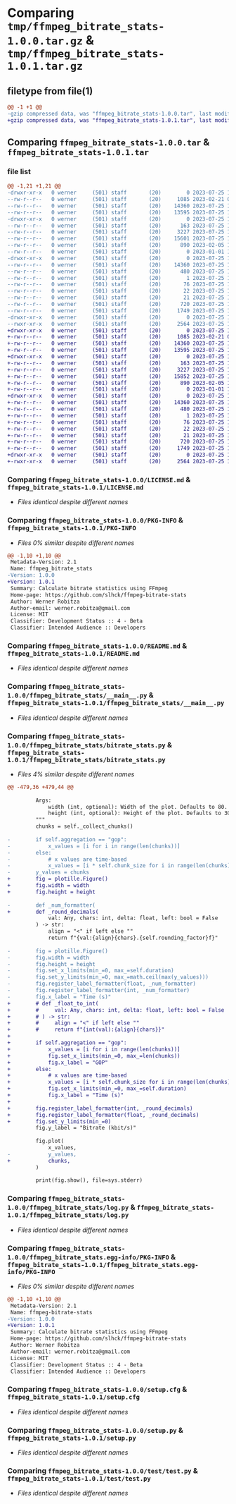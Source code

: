 # Comparing `tmp/ffmpeg_bitrate_stats-1.0.0.tar.gz` & `tmp/ffmpeg_bitrate_stats-1.0.1.tar.gz`

## filetype from file(1)

```diff
@@ -1 +1 @@
-gzip compressed data, was "ffmpeg_bitrate_stats-1.0.0.tar", last modified: Tue Jul 25 12:15:52 2023, max compression
+gzip compressed data, was "ffmpeg_bitrate_stats-1.0.1.tar", last modified: Tue Jul 25 12:24:07 2023, max compression
```

## Comparing `ffmpeg_bitrate_stats-1.0.0.tar` & `ffmpeg_bitrate_stats-1.0.1.tar`

### file list

```diff
@@ -1,21 +1,21 @@
-drwxr-xr-x   0 werner     (501) staff       (20)        0 2023-07-25 12:15:52.042539 ffmpeg_bitrate_stats-1.0.0/
--rw-r--r--   0 werner     (501) staff       (20)     1085 2023-02-21 07:33:13.000000 ffmpeg_bitrate_stats-1.0.0/LICENSE.md
--rw-r--r--   0 werner     (501) staff       (20)    14360 2023-07-25 12:15:52.042722 ffmpeg_bitrate_stats-1.0.0/PKG-INFO
--rw-r--r--   0 werner     (501) staff       (20)    13595 2023-07-25 12:14:18.000000 ffmpeg_bitrate_stats-1.0.0/README.md
-drwxr-xr-x   0 werner     (501) staff       (20)        0 2023-07-25 12:15:52.040831 ffmpeg_bitrate_stats-1.0.0/ffmpeg_bitrate_stats/
--rw-r--r--   0 werner     (501) staff       (20)      163 2023-07-25 12:15:49.000000 ffmpeg_bitrate_stats-1.0.0/ffmpeg_bitrate_stats/__init__.py
--rw-r--r--   0 werner     (501) staff       (20)     3227 2023-07-25 12:13:04.000000 ffmpeg_bitrate_stats-1.0.0/ffmpeg_bitrate_stats/__main__.py
--rw-r--r--   0 werner     (501) staff       (20)    15601 2023-07-25 12:14:58.000000 ffmpeg_bitrate_stats-1.0.0/ffmpeg_bitrate_stats/bitrate_stats.py
--rw-r--r--   0 werner     (501) staff       (20)      890 2023-02-05 15:44:36.000000 ffmpeg_bitrate_stats-1.0.0/ffmpeg_bitrate_stats/log.py
--rw-r--r--   0 werner     (501) staff       (20)        0 2023-01-01 19:28:03.000000 ffmpeg_bitrate_stats-1.0.0/ffmpeg_bitrate_stats/py.typed
-drwxr-xr-x   0 werner     (501) staff       (20)        0 2023-07-25 12:15:52.042095 ffmpeg_bitrate_stats-1.0.0/ffmpeg_bitrate_stats.egg-info/
--rw-r--r--   0 werner     (501) staff       (20)    14360 2023-07-25 12:15:52.000000 ffmpeg_bitrate_stats-1.0.0/ffmpeg_bitrate_stats.egg-info/PKG-INFO
--rw-r--r--   0 werner     (501) staff       (20)      480 2023-07-25 12:15:52.000000 ffmpeg_bitrate_stats-1.0.0/ffmpeg_bitrate_stats.egg-info/SOURCES.txt
--rw-r--r--   0 werner     (501) staff       (20)        1 2023-07-25 12:15:52.000000 ffmpeg_bitrate_stats-1.0.0/ffmpeg_bitrate_stats.egg-info/dependency_links.txt
--rw-r--r--   0 werner     (501) staff       (20)       76 2023-07-25 12:15:52.000000 ffmpeg_bitrate_stats-1.0.0/ffmpeg_bitrate_stats.egg-info/entry_points.txt
--rw-r--r--   0 werner     (501) staff       (20)       22 2023-07-25 12:15:52.000000 ffmpeg_bitrate_stats-1.0.0/ffmpeg_bitrate_stats.egg-info/requires.txt
--rw-r--r--   0 werner     (501) staff       (20)       21 2023-07-25 12:15:52.000000 ffmpeg_bitrate_stats-1.0.0/ffmpeg_bitrate_stats.egg-info/top_level.txt
--rw-r--r--   0 werner     (501) staff       (20)      720 2023-07-25 12:15:52.043215 ffmpeg_bitrate_stats-1.0.0/setup.cfg
--rw-r--r--   0 werner     (501) staff       (20)     1749 2023-07-25 11:35:21.000000 ffmpeg_bitrate_stats-1.0.0/setup.py
-drwxr-xr-x   0 werner     (501) staff       (20)        0 2023-07-25 12:15:52.042318 ffmpeg_bitrate_stats-1.0.0/test/
--rwxr-xr-x   0 werner     (501) staff       (20)     2564 2023-07-25 11:30:03.000000 ffmpeg_bitrate_stats-1.0.0/test/test.py
+drwxr-xr-x   0 werner     (501) staff       (20)        0 2023-07-25 12:24:07.470250 ffmpeg_bitrate_stats-1.0.1/
+-rw-r--r--   0 werner     (501) staff       (20)     1085 2023-02-21 07:33:13.000000 ffmpeg_bitrate_stats-1.0.1/LICENSE.md
+-rw-r--r--   0 werner     (501) staff       (20)    14360 2023-07-25 12:24:07.470371 ffmpeg_bitrate_stats-1.0.1/PKG-INFO
+-rw-r--r--   0 werner     (501) staff       (20)    13595 2023-07-25 12:14:18.000000 ffmpeg_bitrate_stats-1.0.1/README.md
+drwxr-xr-x   0 werner     (501) staff       (20)        0 2023-07-25 12:24:07.469189 ffmpeg_bitrate_stats-1.0.1/ffmpeg_bitrate_stats/
+-rw-r--r--   0 werner     (501) staff       (20)      163 2023-07-25 12:24:05.000000 ffmpeg_bitrate_stats-1.0.1/ffmpeg_bitrate_stats/__init__.py
+-rw-r--r--   0 werner     (501) staff       (20)     3227 2023-07-25 12:13:04.000000 ffmpeg_bitrate_stats-1.0.1/ffmpeg_bitrate_stats/__main__.py
+-rw-r--r--   0 werner     (501) staff       (20)    15852 2023-07-25 12:23:49.000000 ffmpeg_bitrate_stats-1.0.1/ffmpeg_bitrate_stats/bitrate_stats.py
+-rw-r--r--   0 werner     (501) staff       (20)      890 2023-02-05 15:44:36.000000 ffmpeg_bitrate_stats-1.0.1/ffmpeg_bitrate_stats/log.py
+-rw-r--r--   0 werner     (501) staff       (20)        0 2023-01-01 19:28:03.000000 ffmpeg_bitrate_stats-1.0.1/ffmpeg_bitrate_stats/py.typed
+drwxr-xr-x   0 werner     (501) staff       (20)        0 2023-07-25 12:24:07.469997 ffmpeg_bitrate_stats-1.0.1/ffmpeg_bitrate_stats.egg-info/
+-rw-r--r--   0 werner     (501) staff       (20)    14360 2023-07-25 12:24:07.000000 ffmpeg_bitrate_stats-1.0.1/ffmpeg_bitrate_stats.egg-info/PKG-INFO
+-rw-r--r--   0 werner     (501) staff       (20)      480 2023-07-25 12:24:07.000000 ffmpeg_bitrate_stats-1.0.1/ffmpeg_bitrate_stats.egg-info/SOURCES.txt
+-rw-r--r--   0 werner     (501) staff       (20)        1 2023-07-25 12:24:07.000000 ffmpeg_bitrate_stats-1.0.1/ffmpeg_bitrate_stats.egg-info/dependency_links.txt
+-rw-r--r--   0 werner     (501) staff       (20)       76 2023-07-25 12:24:07.000000 ffmpeg_bitrate_stats-1.0.1/ffmpeg_bitrate_stats.egg-info/entry_points.txt
+-rw-r--r--   0 werner     (501) staff       (20)       22 2023-07-25 12:24:07.000000 ffmpeg_bitrate_stats-1.0.1/ffmpeg_bitrate_stats.egg-info/requires.txt
+-rw-r--r--   0 werner     (501) staff       (20)       21 2023-07-25 12:24:07.000000 ffmpeg_bitrate_stats-1.0.1/ffmpeg_bitrate_stats.egg-info/top_level.txt
+-rw-r--r--   0 werner     (501) staff       (20)      720 2023-07-25 12:24:07.470797 ffmpeg_bitrate_stats-1.0.1/setup.cfg
+-rw-r--r--   0 werner     (501) staff       (20)     1749 2023-07-25 11:35:21.000000 ffmpeg_bitrate_stats-1.0.1/setup.py
+drwxr-xr-x   0 werner     (501) staff       (20)        0 2023-07-25 12:24:07.470124 ffmpeg_bitrate_stats-1.0.1/test/
+-rwxr-xr-x   0 werner     (501) staff       (20)     2564 2023-07-25 11:30:03.000000 ffmpeg_bitrate_stats-1.0.1/test/test.py
```

### Comparing `ffmpeg_bitrate_stats-1.0.0/LICENSE.md` & `ffmpeg_bitrate_stats-1.0.1/LICENSE.md`

 * *Files identical despite different names*

### Comparing `ffmpeg_bitrate_stats-1.0.0/PKG-INFO` & `ffmpeg_bitrate_stats-1.0.1/PKG-INFO`

 * *Files 0% similar despite different names*

```diff
@@ -1,10 +1,10 @@
 Metadata-Version: 2.1
 Name: ffmpeg_bitrate_stats
-Version: 1.0.0
+Version: 1.0.1
 Summary: Calculate bitrate statistics using FFmpeg
 Home-page: https://github.com/slhck/ffmpeg-bitrate-stats
 Author: Werner Robitza
 Author-email: werner.robitza@gmail.com
 License: MIT
 Classifier: Development Status :: 4 - Beta
 Classifier: Intended Audience :: Developers
```

### Comparing `ffmpeg_bitrate_stats-1.0.0/README.md` & `ffmpeg_bitrate_stats-1.0.1/README.md`

 * *Files identical despite different names*

### Comparing `ffmpeg_bitrate_stats-1.0.0/ffmpeg_bitrate_stats/__main__.py` & `ffmpeg_bitrate_stats-1.0.1/ffmpeg_bitrate_stats/__main__.py`

 * *Files identical despite different names*

### Comparing `ffmpeg_bitrate_stats-1.0.0/ffmpeg_bitrate_stats/bitrate_stats.py` & `ffmpeg_bitrate_stats-1.0.1/ffmpeg_bitrate_stats/bitrate_stats.py`

 * *Files 4% similar despite different names*

```diff
@@ -479,36 +479,44 @@
 
         Args:
             width (int, optional): Width of the plot. Defaults to 80.
             height (int, optional): Height of the plot. Defaults to 30.
         """
         chunks = self._collect_chunks()
 
-        if self.aggregation == "gop":
-            x_values = [i for i in range(len(chunks))]
-        else:
-            # x values are time-based
-            x_values = [i * self.chunk_size for i in range(len(chunks))]
-        y_values = chunks
+        fig = plotille.Figure()
+        fig.width = width
+        fig.height = height
 
-        def _num_formatter(
+        def _round_decimals(
             val: Any, chars: int, delta: float, left: bool = False
         ) -> str:
             align = "<" if left else ""
             return f"{val:{align}{chars}.{self.rounding_factor}f}"
 
-        fig = plotille.Figure()
-        fig.width = width
-        fig.height = height
-        fig.set_x_limits(min_=0, max_=self.duration)
-        fig.set_y_limits(min_=0, max_=math.ceil(max(y_values)))
-        fig.register_label_formatter(float, _num_formatter)
-        fig.register_label_formatter(int, _num_formatter)
-        fig.x_label = "Time (s)"
+        # def _float_to_int(
+        #     val: Any, chars: int, delta: float, left: bool = False
+        # ) -> str:
+        #     align = "<" if left else ""
+        #     return f"{int(val):{align}{chars}}"
+
+        if self.aggregation == "gop":
+            x_values = [i for i in range(len(chunks))]
+            fig.set_x_limits(min_=0, max_=len(chunks))
+            fig.x_label = "GOP"
+        else:
+            # x values are time-based
+            x_values = [i * self.chunk_size for i in range(len(chunks))]
+            fig.set_x_limits(min_=0, max_=self.duration)
+            fig.x_label = "Time (s)"
+
+        fig.register_label_formatter(int, _round_decimals)
+        fig.register_label_formatter(float, _round_decimals)
+        fig.set_y_limits(min_=0)
         fig.y_label = "Bitrate (kbit/s)"
 
         fig.plot(
             x_values,
-            y_values,
+            chunks,
         )
 
         print(fig.show(), file=sys.stderr)
```

### Comparing `ffmpeg_bitrate_stats-1.0.0/ffmpeg_bitrate_stats/log.py` & `ffmpeg_bitrate_stats-1.0.1/ffmpeg_bitrate_stats/log.py`

 * *Files identical despite different names*

### Comparing `ffmpeg_bitrate_stats-1.0.0/ffmpeg_bitrate_stats.egg-info/PKG-INFO` & `ffmpeg_bitrate_stats-1.0.1/ffmpeg_bitrate_stats.egg-info/PKG-INFO`

 * *Files 0% similar despite different names*

```diff
@@ -1,10 +1,10 @@
 Metadata-Version: 2.1
 Name: ffmpeg-bitrate-stats
-Version: 1.0.0
+Version: 1.0.1
 Summary: Calculate bitrate statistics using FFmpeg
 Home-page: https://github.com/slhck/ffmpeg-bitrate-stats
 Author: Werner Robitza
 Author-email: werner.robitza@gmail.com
 License: MIT
 Classifier: Development Status :: 4 - Beta
 Classifier: Intended Audience :: Developers
```

### Comparing `ffmpeg_bitrate_stats-1.0.0/setup.cfg` & `ffmpeg_bitrate_stats-1.0.1/setup.cfg`

 * *Files identical despite different names*

### Comparing `ffmpeg_bitrate_stats-1.0.0/setup.py` & `ffmpeg_bitrate_stats-1.0.1/setup.py`

 * *Files identical despite different names*

### Comparing `ffmpeg_bitrate_stats-1.0.0/test/test.py` & `ffmpeg_bitrate_stats-1.0.1/test/test.py`

 * *Files identical despite different names*

